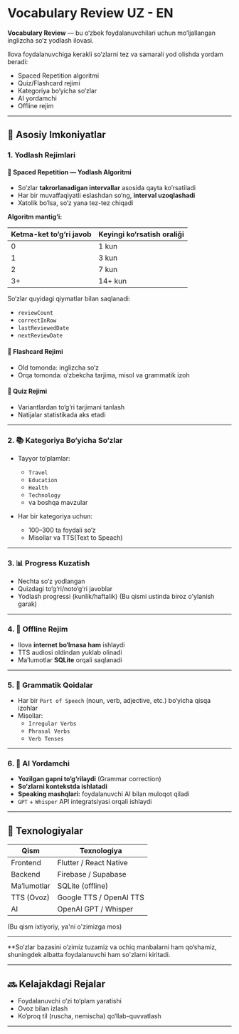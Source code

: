 # Vocabulary Review **UZ** - **EN**

**Vocabulary Review** — bu o‘zbek foydalanuvchilari uchun mo‘ljallangan inglizcha so‘z yodlash ilovasi.

Ilova foydalanuvchiga kerakli so‘zlarni tez va samarali yod olishda yordam beradi:
- Spaced Repetition algoritmi
- Quiz/Flashcard rejimi
- Kategoriya bo‘yicha so‘zlar
- AI yordamchi
- Offline rejim

---

## 🧠 Asosiy Imkoniyatlar

### 1. Yodlash Rejimlari

#### 🔁 Spaced Repetition — Yodlash Algoritmi

- So‘zlar **takrorlanadigan intervallar** asosida qayta ko‘rsatiladi
- Har bir muvaffaqiyatli eslashdan so‘ng, **interval uzoqlashadi**
- Xatolik bo‘lsa, so‘z yana tez-tez chiqadi

**Algoritm mantig‘i:**

| Ketma-ket to‘g‘ri javob | Keyingi ko‘rsatish oraliği |
|-------------------------|-----------------------------|
| 0                       | 1 kun                       |
| 1                       | 3 kun                       |
| 2                       | 7 kun                       |
| 3+                      | 14+ kun                     |

So‘zlar quyidagi qiymatlar bilan saqlanadi:
- `reviewCount`
- `correctInRow`
- `lastReviewedDate`
- `nextReviewDate`

#### 🧾 Flashcard Rejimi
- Old tomonda: inglizcha so‘z
- Orqa tomonda: o‘zbekcha tarjima, misol va grammatik izoh

#### 🧪 Quiz Rejimi
- Variantlardan to‘g‘ri tarjimani tanlash
- Natijalar statistikada aks etadi

---

### 2. 📚 Kategoriya Bo‘yicha So‘zlar

- Tayyor to‘plamlar:
  - `Travel`
  - `Education`
  - `Health`
  - `Technology`
  - va boshqa mavzular

- Har bir kategoriya uchun:
  - 100–300 ta foydali so‘z
  - Misollar va TTS(Text to Speach)

---

### 3. 📊 Progress Kuzatish

- Nechta so‘z yodlangan
- Quizdagi to‘g‘ri/noto‘g‘ri javoblar
- Yodlash progressi (kunlik/haftalik)
(Bu qismi ustinda biroz o'ylanish garak)

---

### 4. 📡 Offline Rejim

- Ilova **internet bo‘lmasa ham** ishlaydi
- TTS audiosi oldindan yuklab olinadi
- Ma’lumotlar **SQLite** orqali saqlanadi

---

### 5. 📘 Grammatik Qoidalar

- Har bir `Part of Speech` (noun, verb, adjective, etc.) bo‘yicha qisqa izohlar
- Misollar:  
  - `Irregular Verbs`  
  - `Phrasal Verbs`  
  - `Verb Tenses`

---

### 6. 🤖 AI Yordamchi

- **Yozilgan gapni to‘g‘rilaydi** (Grammar correction)
- **So‘zlarni kontekstda ishlatadi**
- **Speaking mashqlari:** foydalanuvchi AI bilan muloqot qiladi
- `GPT` + `Whisper` API integratsiyasi orqali ishlaydi

---

## 🧩 Texnologiyalar

| Qism             | Texnologiya        |
|------------------|--------------------|
| Frontend         | Flutter / React Native |
| Backend          | Firebase / Supabase    |
| Ma’lumotlar      | SQLite (offline)   |
| TTS (Ovoz)       | Google TTS / OpenAI TTS |
| AI               | OpenAI GPT / Whisper |
(Bu qism ixtiyoriy, ya'ni o'zimizga mos)

---

**So‘zlar bazasini o‘zimiz tuzamiz va ochiq manbalarni ham qo‘shamiz, shuningdek albatta foydalanuvchi ham so'zlarni kiritadi.

---

## 🔜 Kelajakdagi Rejalar

- Foydalanuvchi o‘zi to‘plam yaratishi
- Ovoz bilan izlash
- Ko‘proq til (ruscha, nemischa) qo‘llab-quvvatlash

---
